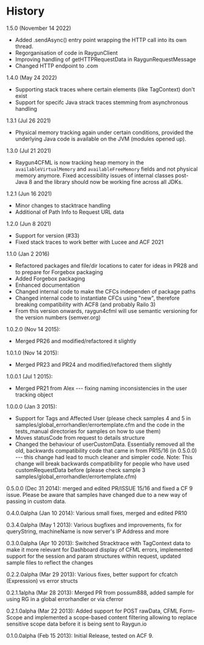 History
=======

1.5.0 (November 14 2022)

- Added .sendAsync() entry point wrapping the HTTP call into its own thread. 
- Regorganisation of code in RaygunClient
- Improving handling of getHTTPRequestData in RaygunRequestMessage
- Changed HTTP endpoint to .com

1.4.0 (May 24 2022)

- Supporting stack traces where certain elements (like TagContext) don't exist
- Support for specifc Java strack traces stemming from asynchronous handling

1.3.1 (Jul 26 2021)

- Physical memory tracking again under certain conditions, provided the underlying Java code is available on the JVM (modules opened up).

1.3.0 (Jul 21 2021)

- Raygun4CFML is now tracking heap memory in the `availableVirtualMemory` and `availableFreeMemory` fields and not physical memory anymore. Fixed accessibility issues of internal classes post-Java 8 and the library should now be working fine across all JDKs.

1.2.1 (Jun 16 2021)

- Minor changes to stacktrace handling
- Additional of Path Info to Request URL data

1.2.0 (Jun 8 2021)

- Support for version (#33)
- Fixed stack traces to work better with Lucee and ACF 2021

1.1.0 (Jan 2 2016)

- Refactored packages and file/dir locations to cater for ideas in PR28 and to prepare for Forgebox packaging
- Added Forgebox packaging
- Enhanced documentation
- Changed internal code to make the CFCs independen of package paths
- Changed internal code to instantiate CFCs using "new", therefore breaking compatibility with ACF8 (and probably Railo 3)
- From this version onwards, raygun4cfml will use semantic versioning for the version numbers (semver.org)

1.0.2.0 (Nov 14 2015):

- Merged PR26 and modified/refactored it slightly

1.0.1.0 (Nov 14 2015):

- Merged PR23 and PR24 and modified/refactored them slightly

1.0.0.1 (Jul 1 2015):

- Merged PR21 from Alex --- fixing naming inconsistencies in the user tracking object

1.0.0.0 (Jan 3 2015): 

- Support for Tags and Affected User (please check samples 4 and 5 in samples/global_errorhandler/errortemplate.cfm and the code in the tests_manual directories for samples on how to use them)
- Moves statusCode from request to details structure
- Changed the behaviour of userCustomData. Essentially removed all the old, backwards compatibility code that came in from PR15/16 (in 0.5.0.0) --- this change had lead to much cleaner and simpler code. Note: This change will break backwards compatibility for people who have used customRequestData before (please check sample 3 samples/global_errorhandler/errortemplate.cfm)

0.5.0.0 (Dec 31 2014): merged and edited PR/ISSUE 15/16 and fixed a CF 9 issue. Please be aware that samples have changed due to a new way of passing in custom data.

0.4.0.0alpha (Jan 10 2014): Various small fixes, merged and edited PR10

0.3.4.0alpha (May 1 2013): Various bugfixes and improvements, fix for queryString, machineName is now server's IP Address and more

0.3.0.0alpha (Apr 10 2013): Switched Stracktrace with TagContext data to make it more relevant for Dashboard display of CFML errors, implemented support for the session and param structures within request, updated sample files to reflect the changes

0.2.2.0alpha (Mar 29 2013): Various fixes, better support for cfcatch (Expression) vs error structs

0.2.1.1alpha (Mar 28 2013): Merged PR from possum888, added sample for using RG in a global errorhandler or via cferror

0.2.1.0alpha (Mar 22 2013): Added support for POST rawData, CFML Form-Scope and implemented a scope-based content filtering allowing to replace sensitive scope data before it is being sent to Raygun.io

0.1.0.0alpha (Feb 15 2013): Initial Release, tested on ACF 9.

